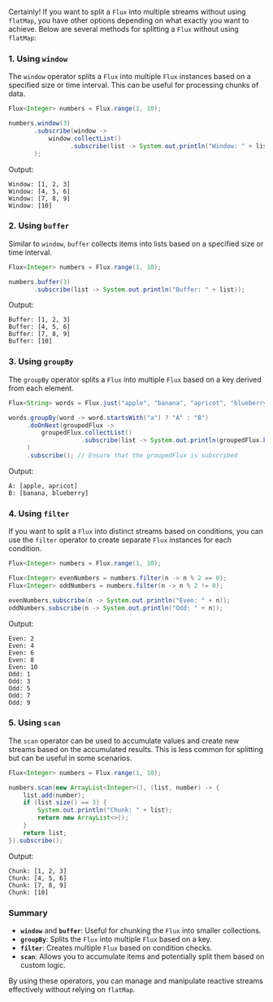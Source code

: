 Certainly! If you want to split a `Flux` into multiple streams without using `flatMap`, you have other options depending on what exactly you want to achieve. Below are several methods for splitting a `Flux` without using `flatMap`:

### 1. **Using `window`**

The `window` operator splits a `Flux` into multiple `Flux` instances based on a specified size or time interval. This can be useful for processing chunks of data.

```java
Flux<Integer> numbers = Flux.range(1, 10);

numbers.window(3)
       .subscribe(window -> 
           window.collectList()
                 .subscribe(list -> System.out.println("Window: " + list))
       );
```

Output:
```
Window: [1, 2, 3]
Window: [4, 5, 6]
Window: [7, 8, 9]
Window: [10]
```

### 2. **Using `buffer`**

Similar to `window`, `buffer` collects items into lists based on a specified size or time interval.

```java
Flux<Integer> numbers = Flux.range(1, 10);

numbers.buffer(3)
       .subscribe(list -> System.out.println("Buffer: " + list));
```

Output:
```
Buffer: [1, 2, 3]
Buffer: [4, 5, 6]
Buffer: [7, 8, 9]
Buffer: [10]
```

### 3. **Using `groupBy`**

The `groupBy` operator splits a `Flux` into multiple `Flux` based on a key derived from each element.

```java
Flux<String> words = Flux.just("apple", "banana", "apricot", "blueberry");

words.groupBy(word -> word.startsWith("a") ? "A" : "B")
     .doOnNext(groupedFlux -> 
         groupedFlux.collectList()
                    .subscribe(list -> System.out.println(groupedFlux.key() + ": " + list))
     )
     .subscribe(); // Ensure that the groupedFlux is subscribed
```

Output:
```
A: [apple, apricot]
B: [banana, blueberry]
```

### 4. **Using `filter`**

If you want to split a `Flux` into distinct streams based on conditions, you can use the `filter` operator to create separate `Flux` instances for each condition.

```java
Flux<Integer> numbers = Flux.range(1, 10);

Flux<Integer> evenNumbers = numbers.filter(n -> n % 2 == 0);
Flux<Integer> oddNumbers = numbers.filter(n -> n % 2 != 0);

evenNumbers.subscribe(n -> System.out.println("Even: " + n));
oddNumbers.subscribe(n -> System.out.println("Odd: " + n));
```

Output:
```
Even: 2
Even: 4
Even: 6
Even: 8
Even: 10
Odd: 1
Odd: 3
Odd: 5
Odd: 7
Odd: 9
```

### 5. **Using `scan`**

The `scan` operator can be used to accumulate values and create new streams based on the accumulated results. This is less common for splitting but can be useful in some scenarios.

```java
Flux<Integer> numbers = Flux.range(1, 10);

numbers.scan(new ArrayList<Integer>(), (list, number) -> {
    list.add(number);
    if (list.size() == 3) {
        System.out.println("Chunk: " + list);
        return new ArrayList<>();
    }
    return list;
}).subscribe();
```

Output:
```
Chunk: [1, 2, 3]
Chunk: [4, 5, 6]
Chunk: [7, 8, 9]
Chunk: [10]
```

### Summary

- **`window`** and **`buffer`**: Useful for chunking the `Flux` into smaller collections.
- **`groupBy`**: Splits the `Flux` into multiple `Flux` based on a key.
- **`filter`**: Creates multiple `Flux` based on condition checks.
- **`scan`**: Allows you to accumulate items and potentially split them based on custom logic.

By using these operators, you can manage and manipulate reactive streams effectively without relying on `flatMap`.